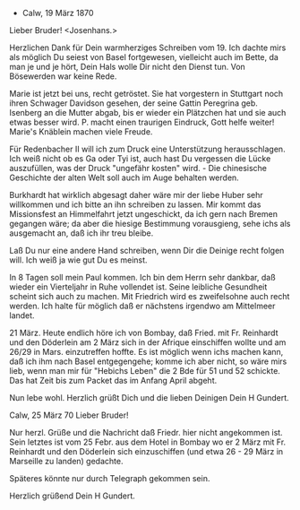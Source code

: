 + Calw, 19 März 1870

Lieber Bruder! <Josenhans.>

Herzlichen Dank für Dein warmherziges Schreiben vom 19. Ich dachte mirs als möglich Du seiest von Basel fortgewesen, vielleicht auch im Bette, da man je und je hört, Dein Hals wolle Dir nicht den Dienst tun. Von Bösewerden war keine Rede.

Marie ist jetzt bei uns, recht getröstet. Sie hat vorgestern in Stuttgart noch ihren Schwager Davidson gesehen, der seine Gattin Peregrina geb. Isenberg an die Mutter abgab, bis er wieder ein Plätzchen hat und sie auch etwas besser wird. P. macht einen traurigen Eindruck, Gott helfe weiter! Marie's Knäblein machen viele Freude.

Für Redenbacher II will ich zum Druck eine Unterstützung herausschlagen. Ich weiß nicht ob es Ga oder Tyi ist, auch hast Du vergessen die Lücke auszufüllen, was der Druck "ungefähr kosten" wird. - Die chinesische Geschichte der alten Welt soll auch im Auge behalten werden.

Burkhardt hat wirklich abgesagt daher wäre mir der liebe Huber sehr willkommen und ich bitte an ihn schreiben zu lassen. Mir kommt das Missionsfest an Himmelfahrt jetzt ungeschickt, da ich gern nach Bremen gegangen wäre; da aber die hiesige Bestimmung vorausgieng, sehe ichs als ausgemacht an, daß ich ihr treu bleibe.

Laß Du nur eine andere Hand schreiben, wenn Dir die Deinige recht folgen will. Ich weiß ja wie gut Du es meinst.

In 8 Tagen soll mein Paul kommen. Ich bin dem Herrn sehr dankbar, daß wieder ein Vierteljahr in Ruhe vollendet ist. Seine leibliche Gesundheit scheint sich auch zu machen. Mit Friedrich wird es zweifelsohne auch recht werden. Ich halte für möglich daß er nächstens irgendwo am Mittelmeer landet.

21 März. Heute endlich höre ich von Bombay, daß Fried. mit Fr. Reinhardt und den Döderlein am 2 März sich in der Afrique einschiffen wollte und am 26/29 in Mars. einzutreffen hoffte. Es ist möglich wenn ichs machen kann, daß ich ihm nach Basel entgegengehe; komme ich aber nicht, so wäre mirs lieb, wenn man mir für "Hebichs Leben" die 2 Bde für 51 und 52 schickte. Das hat Zeit bis zum Packet das im Anfang April abgeht.

Nun lebe wohl. Herzlich grüßt Dich und die lieben Deinigen
 Dein
 H Gundert.



 Calw, 25 März 70
Lieber Bruder!

Nur herzl. Grüße und die Nachricht daß Friedr. hier nicht angekommen ist. Sein letztes ist vom 25 Febr. aus dem Hotel in Bombay wo er 2 März mit Fr. Reinhardt und den Döderlein sich einzuschiffen (und etwa 26 - 29 März in Marseille zu landen) gedachte.

Späteres könnte nur durch Telegraph gekommen sein.

 Herzlich grüßend
 Dein
 H Gundert.
